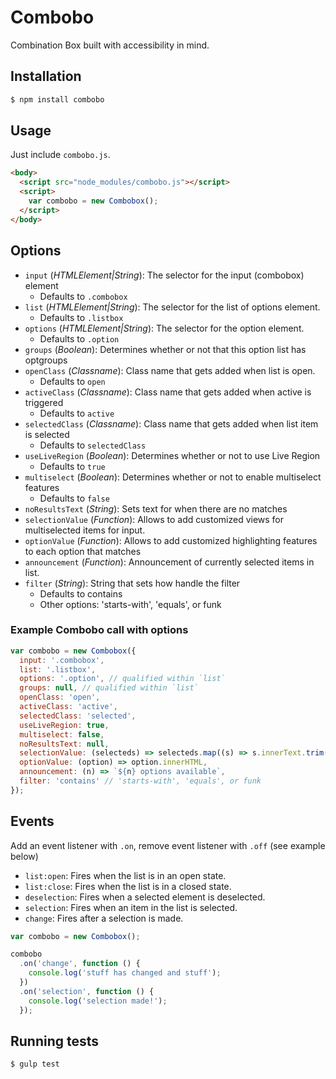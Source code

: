 # Combobo
Combination Box built with accessibility in mind.

## Installation
```bash
$ npm install combobo
```

## Usage
Just include `combobo.js`.

```html
<body>
  <script src="node_modules/combobo.js"></script>
  <script>
    var combobo = new Combobox();
  </script>
</body>
```

## Options
* `input` (_HTMLElement|String_): The selector for the input (combobox) element
  * Defaults to `.combobox`
* `list` (_HTMLElement|String_): The selector for the list of options element.
  * Defaults to `.listbox`
* `options` (_HTMLElement|String_): The selector for the option element.
  * Defaults to `.option`
* `groups` (_Boolean_): Determines whether or not that this option list has optgroups
* `openClass` (_Classname_): Class name that gets added when list is open.
  * Defaults to `open`
* `activeClass` (_Classname_): Class name that gets added when active is triggered
  * Defaults to `active`
* `selectedClass` (_Classname_): Class name that gets added when list item is selected
  * Defaults to `selectedClass`
* `useLiveRegion` (_Boolean_): Determines whether or not to use Live Region
  * Defaults to `true`
* `multiselect` (_Boolean_): Determines whether or not to enable multiselect features
  * Defaults to `false`
* `noResultsText` (_String_): Sets text for when there are no matches
* `selectionValue` (_Function_): Allows to add customized views for multiselected items for input.
* `optionValue` (_Function_): Allows to add customized highlighting features to each option that matches
* `announcement` (_Function_): Announcement of currently selected items in list.
* `filter` (_String_): String that sets how handle the filter
  * Defaults to contains
  * Other options: 'starts-with', 'equals', or funk

### Example Combobo call with options

```js
var combobo = new Combobox({
  input: '.combobox',
  list: '.listbox',
  options: '.option', // qualified within `list`
  groups: null, // qualified within `list`
  openClass: 'open',
  activeClass: 'active',
  selectedClass: 'selected',
  useLiveRegion: true,
  multiselect: false,
  noResultsText: null,
  selectionValue: (selecteds) => selecteds.map((s) => s.innerText.trim()).join(' - '),
  optionValue: (option) => option.innerHTML,
  announcement: (n) => `${n} options available`,
  filter: 'contains' // 'starts-with', 'equals', or funk
});
```

## Events
Add an event listener with `.on`, remove event listener with `.off` (see example below)
* `list:open`: Fires when the list is in an open state.
* `list:close`: Fires when the list is in a closed state.
* `deselection`: Fires when a selected element is deselected.
* `selection`: Fires when an item in the list is selected.
* `change`: Fires after a selection is made.

```js
var combobo = new Combobox();

combobo
  .on('change', function () {
    console.log('stuff has changed and stuff');
  })
  .on('selection', function () {
    console.log('selection made!');
  });
```

## Running tests
```bash
$ gulp test
```
